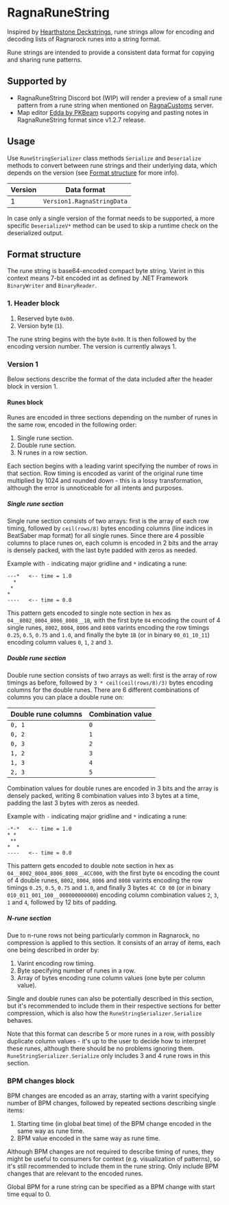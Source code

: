 # RagnaRuneString

Inspired by [Hearthstone Deckstrings](https://hearthsim.info/docs/deckstrings), rune strings allow for encoding and decoding lists of Ragnarock runes into a string format.

Rune strings are intended to provide a consistent data format for copying and sharing rune patterns.

## Supported by

- RagnaRuneString Discord bot (WIP) will render a preview of a small rune pattern from a rune string when mentioned on [RagnaCustoms](https://discord.gg/H6UeS5uH) server.
- Map editor [Edda by PKBeam](https://github.com/PKBeam/Edda) supports copying and pasting notes in RagnaRuneString format since v1.2.7 release.

## Usage

Use `RuneStringSerializer` class methods `Serialize` and `Deserialize` methods to convert between rune strings and their underlying data, which depends on the version (see [Format structure](#format-structure) for more info).

|Version|Data format|
|---|---|
|1|`Version1.RagnaStringData`|

In case only a single version of the format needs to be supported, a more specific `DeserializeV*` method can be used to skip a runtime check on the deserialized output.

## Format structure

The rune string is base64-encoded compact byte string. Varint in this context means 7-bit encoded int as defined by .NET Framework `BinaryWriter` and `BinaryReader`.

### 1. Header block

1. Reserved byte `0x00`.
2. Version byte (`1`).

The rune string begins with the byte `0x00`. It is then followed by the encoding version number. The version is currently always 1.

### Version 1

Below sections describe the format of the data included after the header block in version 1.

#### Runes block

Runes are encoded in three sections depending on the number of runes in the same row, encoded in the following order:

1. Single rune section.
2. Double rune section.
3. N runes in a row section.

Each section begins with a leading varint specifying the number of rows in that section. Row timing is encoded as varint of the original rune time multiplied by 1024 and rounded down - this is a lossy transformation, although the error is unnoticeable for all intents and purposes.

##### Single rune section

Single rune section consists of two arrays: first is the array of each row timing, followed by `ceil(rows/8)` bytes encoding columns (line indices in BeatSaber map format) for all single runes.
Since there are 4 possible columns to place runes on, each column is encoded in 2 bits and the array is densely packed, with the last byte padded with zeros as needed.

Example with `-` indicating major gridline and `*` indicating a rune:
```
---*   <-- time = 1.0
  * 
 *  
*   
----   <-- time = 0.0
```
This pattern gets encoded to single note section in hex as
`04__8002_8004_8006_8008__1B`, with the first byte `04` encoding the count of 4 single runes, `8002`, `8004`, `8006` and `8008` varints encoding the row timings `0.25`, `0.5`, `0.75` and `1.0`, and finally the byte `1B` (or in binary `00_01_10_11`) encoding column values `0`, `1`, `2` and `3`.

##### Double rune section

Double rune section consists of two arrays as well: first is the array of row timings as before, followed by `3 * ceil(ceil(rows/8)/3)` bytes encoding columns for the double runes.
There are 6 different combinations of columns you can place a double rune on:

|Double rune columns|Combination value|
|---|---|
|`0, 1`|`0`|
|`0, 2`|`1`|
|`0, 3`|`2`|
|`1, 2`|`3`|
|`1, 3`|`4`|
|`2, 3`|`5`|

Combination values for double runes are encoded in 3 bits and the array is densely packed, writing 8 combination values into 3 bytes at a time, padding the last 3 bytes with zeros as needed.

Example with `-` indicating major gridline and `*` indicating a rune:
```
-*-*   <-- time = 1.0
* * 
 ** 
*  *
----   <-- time = 0.0
```
This pattern gets encoded to double note section in hex as
`04__8002_8004_8006_8008__4CC000`, with the first byte `04` encoding the count of 4 double runes, `8002`, `8004`, `8006` and `8008` varints encoding the row timings `0.25`, `0.5`, `0.75` and `1.0`, and finally 3 bytes `4C C0 00` (or in binary `010_011_001_100__000000000000`) encoding column combination values `2`, `3`, `1` and `4`, followed by 12 bits of padding.

##### N-rune section

Due to n-rune rows not being particularly common in Ragnarock, no compression is applied to this section. It consists of an array of items, each one being described in order by:

1. Varint encoding row timing.
2. Byte specifying number of runes in a row.
3. Array of bytes encoding rune column values (one byte per column value).

Single and double runes can also be potentially described in this section, but it's recommended to include them in their respective sections for better compression, which is also how the `RuneStringSerializer.Serialize` behaves.

Note that this format can describe 5 or more runes in a row, with possibly duplicate column values - it's up to the user to decide how to interpret these runes, although there should be no problems ignoring them. `RuneStringSerializer.Serialize` only includes 3 and 4 rune rows in this section.

### BPM changes block

BPM changes are encoded as an array, starting with a varint specifying number of BPM changes, followed by repeated sections describing single items:

1. Starting time (in global beat time) of the BPM change encoded in the same way as rune time.
2. BPM value encoded in the same way as rune time.

Although BPM changes are not required to describe timing of runes, they might be useful to consumers for context (e.g. visualization of patterns), so it's still recommended to include them in the rune string.
Only include BPM changes that are relevant to the encoded runes.

Global BPM for a rune string can be specified as a BPM change with start time equal to 0.